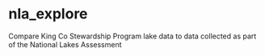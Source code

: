 # nla_explore
Compare King Co Stewardship Program lake data to data collected as part of the National Lakes Assessment
